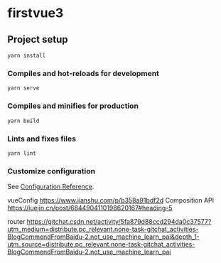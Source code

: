# firstvue3

## Project setup
```
yarn install
```

### Compiles and hot-reloads for development
```
yarn serve
```

### Compiles and minifies for production
```
yarn build
```

### Lints and fixes files
```
yarn lint
```

### Customize configuration
See [Configuration Reference](https://cli.vuejs.org/config/).

vueConfig
https://www.jianshu.com/p/b358a91bdf2d
Composition API
https://juejin.cn/post/6844904110198620167#heading-5

router
https://gitchat.csdn.net/activity/5fa879d88ccd294da0c37577?utm_medium=distribute.pc_relevant.none-task-gitchat_activities-BlogCommendFromBaidu-2.not_use_machine_learn_pai&depth_1-utm_source=distribute.pc_relevant.none-task-gitchat_activities-BlogCommendFromBaidu-2.not_use_machine_learn_pai
